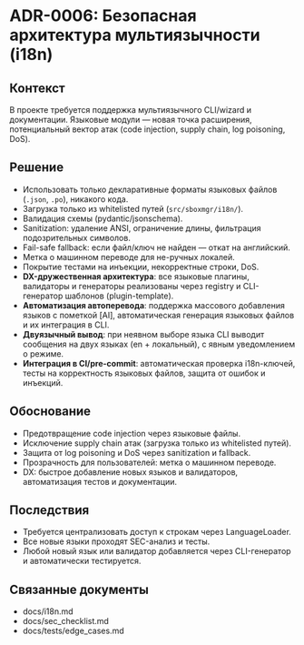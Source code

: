 # ADR-0006: Безопасная архитектура мультиязычности (i18n)

## Контекст

В проекте требуется поддержка мультиязычного CLI/wizard и документации. Языковые модули — новая точка расширения, потенциальный вектор атак (code injection, supply chain, log poisoning, DoS).

## Решение

- Использовать только декларативные форматы языковых файлов (`.json`, `.po`), никакого кода.
- Загрузка только из whitelisted путей (`src/sboxmgr/i18n/`).
- Валидация схемы (pydantic/jsonschema).
- Sanitization: удаление ANSI, ограничение длины, фильтрация подозрительных символов.
- Fail-safe fallback: если файл/ключ не найден — откат на английский.
- Метка о машинном переводе для не-ручных локалей.
- Покрытие тестами на инъекции, некорректные строки, DoS.
- **DX-дружественная архитектура**: все языковые плагины, валидаторы и генераторы реализованы через registry и CLI-генератор шаблонов (plugin-template).
- **Автоматизация автоперевода**: поддержка массового добавления языков с пометкой [AI], автоматическая генерация языковых файлов и их интеграция в CLI.
- **Двуязычный вывод**: при неявном выборе языка CLI выводит сообщения на двух языках (en + локальный), с явным уведомлением о режиме.
- **Интеграция в CI/pre-commit**: автоматическая проверка i18n-ключей, тесты на корректность языковых файлов, защита от ошибок и инъекций.

## Обоснование

- Предотвращение code injection через языковые файлы.
- Исключение supply chain атак (загрузка только из whitelisted путей).
- Защита от log poisoning и DoS через sanitization и fallback.
- Прозрачность для пользователей: метка о машинном переводе.
- DX: быстрое добавление новых языков и валидаторов, автоматизация тестов и документации.

## Последствия

- Требуется централизовать доступ к строкам через LanguageLoader.
- Все новые языки проходят SEC-анализ и тесты.
- Любой новый язык или валидатор добавляется через CLI-генератор и автоматически тестируется.

## Связанные документы
- docs/i18n.md
- docs/sec_checklist.md
- docs/tests/edge_cases.md 